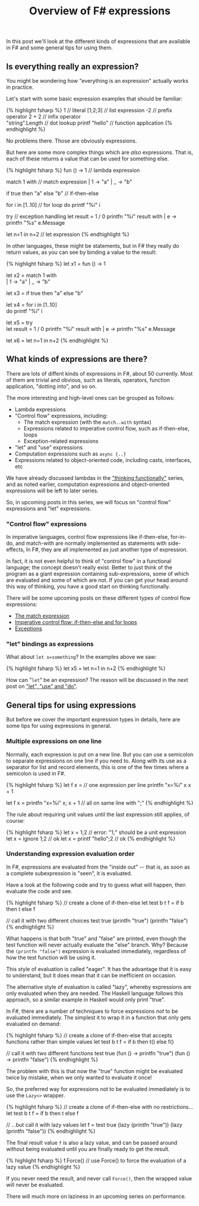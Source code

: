 ﻿---
layout: post
title: "Overview of F# expressions"
description: "Control flows, lets, dos, and more"
nav: thinking-functionally
seriesId: "Expressions and syntax"
seriesOrder: 3
---

In this post we'll look at the different kinds of expressions that are available in F# and some general tips for using them.

## Is everything really an expression?

You might be wondering how "everything is an expression" actually works in practice.

Let's start with some basic expression examples that should be familiar:

{% highlight fsharp %}
1                            // literal
[1;2;3]                      // list expression
-2                           // prefix operator	
2 + 2                        // infix operator	
"string".Length              // dot lookup
printf "hello"               // function application
{% endhighlight %}

No problems there. Those are obviously expressions.

But here are some more complex things which are *also* expressions. That is, each of these returns a value that can be used for something else. 

{% highlight fsharp %}
fun () -> 1                  // lambda expression

match 1 with                 // match expression
    | 1 -> "a"
    | _ -> "b"

if true then "a" else "b"    // if-then-else

for i in [1..10]             // for loop
  do printf "%i" i

try                          // exception handling
  let result = 1 / 0
  printfn "%i" result
with
  | e -> 
     printfn "%s" e.Message


let n=1 in n+2               // let expression
{% endhighlight %}

In other languages, these might be statements, but in F# they really do return values, as you can see by binding a value to the result:

{% highlight fsharp %}
let x1 = fun () -> 1                  

let x2 = match 1 with                 
         | 1 -> "a"
         | _ -> "b"

let x3 = if true then "a" else "b"    

let x4 = for i in [1..10]             
          do printf "%i" i

let x5 = try                          
            let result = 1 / 0
            printfn "%i" result
         with
            | e -> 
                printfn "%s" e.Message


let x6 = let n=1 in n+2
{% endhighlight %}

## What kinds of expressions are there?

There are lots of diffent kinds of expressions in F#, about 50 currently.  Most of them are trivial and obvious, such as literals, operators, function application, "dotting into", and so on.

The more interesting and high-level ones can be grouped as follows:

* Lambda expressions
* "Control flow" expressions, including:
  * The match expression (with the `match..with` syntax)
  * Expressions related to imperative control flow, such as if-then-else, loops 
  * Exception-related expressions
* "let" and "use" expressions
* Computation expressions such as `async {..}`
* Expressions related to object-oriented code, including casts, interfaces, etc

We have already discussed lambdas in the ["thinking functionally"](/series/thinking-functionally.html) series, and as noted earlier, computation expressions and object-oriented expressions will be left to later series.

So, in upcoming posts in this series, we will focus on "control flow" expressions and "let" expressions.
 
### "Control flow" expressions 

In imperative languages, control flow expressions like if-then-else, for-in-do, and match-with are normally implemented as statements with side-effects, In F#, they are all implemented as just another type of expression. 

In fact, it is not even helpful to think of "control flow" in a functional language; the concept doesn't really exist.  Better to just think of the program as a giant expression containing sub-expressions, some of which are evaluated and some of which are not.  If you can get your head around this way of thinking, you have a good start on thinking functionally.

There will be some upcoming posts on these different types of control flow expressions:

* [The match expression](/posts/match-expression)
* [Imperative control flow: if-then-else and for loops](/posts/control-flow-expressions)
* [Exceptions](/posts/exceptions)

### "let" bindings as expressions 

What about `let x=something`? In the examples above we saw:

{% highlight fsharp %}
let x5 = let n=1 in n+2
{% endhighlight %}

How can "`let`" be an expression? The reason will be discussed in the next post on ["let", "use" and "do"](/posts/let-use-do).

## General tips for using expressions 

But before we cover the important expression types in details, here are some tips for using expressions in general. 

### Multiple expressions on one line 

Normally, each expression is put on a new line. But you can use a semicolon to separate expressions on one line if you need to. Along with its use as a separator for list and record elements, this is one of the few times where a semicolon is used in F#.

{% highlight fsharp %}
let f x =                           // one expression per line
      printfn "x=%i" x
      x + 1

let f x = printfn "x=%i" x; x + 1   // all on same line with ";"
{% endhighlight %}

The rule about requiring unit values until the last expression still applies, of course:

{% highlight fsharp %}
let x = 1;2              // error: "1;" should be a unit expression
let x = ignore 1;2       // ok
let x = printf "hello";2 // ok
{% endhighlight %}

### Understanding expression evaluation order 

In F#, expressions are evaluated from the "inside out" -- that is, as soon as a complete subexpression is "seen", it is evaluated.

Have a look at the following code and try to guess what will happen, then evaluate the code and see.

{% highlight fsharp %}
// create a clone of if-then-else
let test b t f = if b then t else f

// call it with two different choices
test true (printfn "true") (printfn "false")
{% endhighlight %}

What happens is that both "true" and "false" are printed, even though the test function will never actually evaluate the "else" branch.  Why? Because the `(printfn "false")` expression is evaluated immediately, regardless of how the test function will be using it.

This style of evaluation is called "eager". It has the advantage that it is easy to understand, but it does mean that it can be inefficient on occasion.

The alternative style of evaluation is called "lazy", whereby expressions are only evaluated when they are needed.  The Haskell language follows this approach, so a similar example in Haskell would only print "true".

In F#, there are a number of techniques to force expressions *not* to be evaluated immediately. The simplest it to wrap it in a function that only gets evaluated on demand:

{% highlight fsharp %}
// create a clone of if-then-else that accepts functions rather than simple values
let test b t f = if b then t() else f()

// call it with two different functions
test true (fun () -> printfn "true") (fun () -> printfn "false")
{% endhighlight %}

The problem with this is that now the "true" function might be evaluated twice by mistake, when we only wanted to evaluate it once!

So, the preferred way for expressions not to be evaluated immediately is to use the `Lazy<>` wrapper.

{% highlight fsharp %}
// create a clone of if-then-else with no restrictions...
let test b t f = if b then t else f

// ...but call it with lazy values
let f = test true (lazy (printfn "true")) (lazy (printfn "false"))
{% endhighlight %}

The final result value `f` is also a lazy value, and can be passed around without being evaluated until you are finally ready to get the result.

{% highlight fsharp %}
f.Force()     // use Force() to force the evaluation of a lazy value
{% endhighlight %}

If you never need the result, and never call `Force()`, then the wrapped value will never be evaluated.

There will much more on laziness in an upcoming series on performance.
